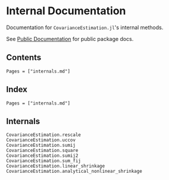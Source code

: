 # Internal Documentation

Documentation for `CovarianceEstimation.jl`'s internal methods.

See [Public Documentation](@ref) for public package docs.

## Contents

```@contents
Pages = ["internals.md"]
```

## Index

```@index
Pages = ["internals.md"]
```

## Internals

```@docs
CovarianceEstimation.rescale
CovarianceEstimation.uccov
CovarianceEstimation.sumij
CovarianceEstimation.square
CovarianceEstimation.sumij2
CovarianceEstimation.sum_fij
CovarianceEstimation.linear_shrinkage
CovarianceEstimation.analytical_nonlinear_shrinkage
```
